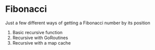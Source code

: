 # Fibonacci

Just a few different ways of getting a Fibonacci number by its position

1) Basic recursive function
2) Recursive with GoRoutines
3) Recursive with a map cache
